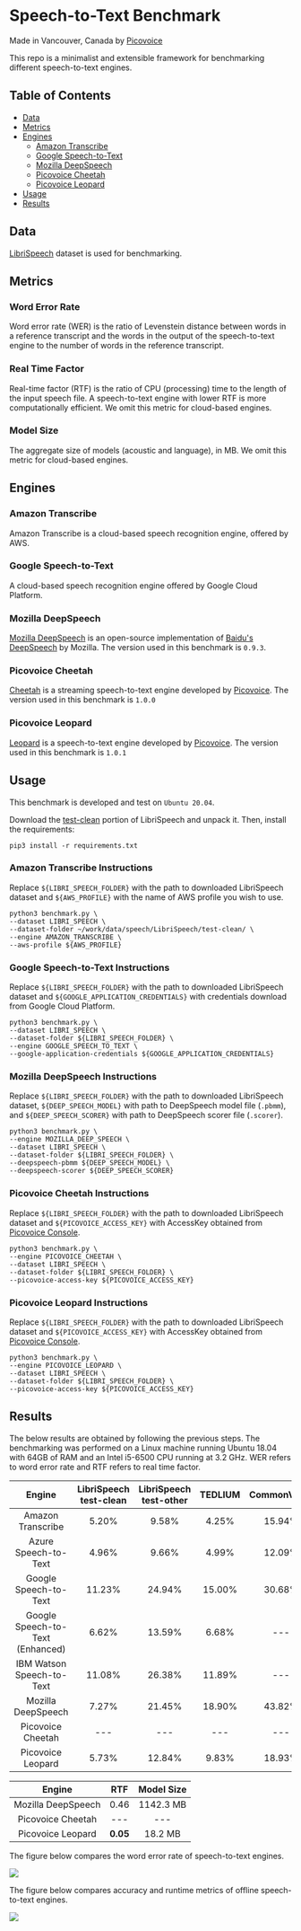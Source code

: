 # Speech-to-Text Benchmark

Made in Vancouver, Canada by [Picovoice](https://picovoice.ai)

This repo is a minimalist and extensible framework for benchmarking different speech-to-text engines.

## Table of Contents

- [Data](#data)
- [Metrics](#metrics)
- [Engines](#engines)
  - [Amazon Transcribe](#amazon-transcribe)
  - [Google Speech-to-Text](#google-speech-to-text)
  - [Mozilla DeepSpeech](#mozilla-deepspeech)
  - [Picovoice Cheetah](#picovoice-cheetah)
  - [Picovoice Leopard](#picovoice-leopard)
- [Usage](#usage)
- [Results](#results)

## Data

[LibriSpeech](http://www.openslr.org/12/) dataset is used for benchmarking.

## Metrics

### Word Error Rate

Word error rate (WER) is the ratio of Levenstein distance between words in a reference transcript and the words in the
output of the speech-to-text engine to the number of words in the reference transcript.

### Real Time Factor

Real-time factor (RTF) is the ratio of CPU (processing) time to the length of the input speech file. A speech-to-text
engine with lower RTF is more computationally efficient. We omit this metric for cloud-based engines.

### Model Size

The aggregate size of models (acoustic and language), in MB. We omit this metric for cloud-based engines.

## Engines

### Amazon Transcribe

Amazon Transcribe is a cloud-based speech recognition engine, offered by AWS.

### Google Speech-to-Text

A cloud-based speech recognition engine offered by Google Cloud Platform.

### Mozilla DeepSpeech

[Mozilla DeepSpeech](https://github.com/mozilla/DeepSpeech) is an open-source implementation of
[Baidu's DeepSpeech](https://arxiv.org/abs/1412.5567) by Mozilla. The version used in this benchmark is `0.9.3`.

### Picovoice Cheetah

[Cheetah](https://github.com/Picovoice/cheetah) is a streaming speech-to-text engine developed by
[Picovoice](http://picovoice.ai/). The version used in this benchmark is `1.0.0`

### Picovoice Leopard

[Leopard](https://github.com/Picovoice/leopard) is a speech-to-text engine developed by
[Picovoice](http://picovoice.ai/). The version used in this benchmark is `1.0.1`

## Usage

This benchmark is developed and test on `Ubuntu 20.04`.

Download the [test-clean](http://www.openslr.org/resources/12/test-clean.tar.gz) portion of LibriSpeech and unpack it.
Then, install the requirements:

```console
pip3 install -r requirements.txt
```

### Amazon Transcribe Instructions

Replace `${LIBRI_SPEECH_FOLDER}` with the path to downloaded LibriSpeech dataset and `${AWS_PROFILE}`
with the name of AWS profile you wish to use. 

```console
python3 benchmark.py \
--dataset LIBRI_SPEECH \
--dataset-folder ~/work/data/speech/LibriSpeech/test-clean/ \
--engine AMAZON_TRANSCRIBE \
--aws-profile ${AWS_PROFILE}
```

### Google Speech-to-Text Instructions

Replace `${LIBRI_SPEECH_FOLDER}` with the path to downloaded LibriSpeech dataset and `${GOOGLE_APPLICATION_CREDENTIALS}`
with credentials download from Google Cloud Platform. 

```console
python3 benchmark.py \
--dataset LIBRI_SPEECH \
--dataset-folder ${LIBRI_SPEECH_FOLDER} \
--engine GOOGLE_SPEECH_TO_TEXT \
--google-application-credentials ${GOOGLE_APPLICATION_CREDENTIALS}
```

### Mozilla DeepSpeech Instructions

Replace `${LIBRI_SPEECH_FOLDER}` with the path to downloaded LibriSpeech dataset, `${DEEP_SPEECH_MODEL}` with path to
DeepSpeech model file (`.pbmm`), and `${DEEP_SPEECH_SCORER}` with path to DeepSpeech scorer file (`.scorer`).

```console
python3 benchmark.py \
--engine MOZILLA_DEEP_SPEECH \
--dataset LIBRI_SPEECH \
--dataset-folder ${LIBRI_SPEECH_FOLDER} \
--deepspeech-pbmm ${DEEP_SPEECH_MODEL} \
--deepspeech-scorer ${DEEP_SPEECH_SCORER}
```

### Picovoice Cheetah Instructions

Replace `${LIBRI_SPEECH_FOLDER}` with the path to downloaded LibriSpeech dataset and `${PICOVOICE_ACCESS_KEY}` with
AccessKey obtained from [Picovoice Console](https://console.picovoice.ai/).

```console
python3 benchmark.py \
--engine PICOVOICE_CHEETAH \
--dataset LIBRI_SPEECH \
--dataset-folder ${LIBRI_SPEECH_FOLDER} \
--picovoice-access-key ${PICOVOICE_ACCESS_KEY}
```

### Picovoice Leopard Instructions

Replace `${LIBRI_SPEECH_FOLDER}` with the path to downloaded LibriSpeech dataset and `${PICOVOICE_ACCESS_KEY}` with
AccessKey obtained from [Picovoice Console](https://console.picovoice.ai/).

```console
python3 benchmark.py \
--engine PICOVOICE_LEOPARD \
--dataset LIBRI_SPEECH \
--dataset-folder ${LIBRI_SPEECH_FOLDER} \
--picovoice-access-key ${PICOVOICE_ACCESS_KEY}
```

## Results

The below results are obtained by following the previous steps. The benchmarking was performed on a Linux machine
running Ubuntu 18.04 with 64GB of RAM and an Intel i5-6500 CPU running at 3.2 GHz. WER refers to word error rate and RTF
refers to real time factor.

| Engine | LibriSpeech test-clean | LibriSpeech test-other |  TEDLIUM | CommonVoice | AssemblyAI |
:---:|:---:|:---:|:---:|:---:|:---:
Amazon Transcribe | 5.20% | 9.58% | 4.25% | 15.94% | --- |
Azure Speech-to-Text | 4.96% | 9.66% | 4.99% | 12.09% | --- |
Google Speech-to-Text | 11.23% | 24.94% | 15.00% | 30.68% | --- |
Google Speech-to-Text (Enhanced) | 6.62% | 13.59% | 6.68% | --- | --- |
IBM Watson Speech-to-Text | 11.08% | 26.38% | 11.89% | --- | --- |
Mozilla DeepSpeech | 7.27% | 21.45% | 18.90% | 43.82% | --- |
Picovoice Cheetah | --- | --- | --- | --- | --- |
Picovoice Leopard | 5.73% | 12.84% | 9.83% | 18.93% | 21.24% |

| Engine | RTF | Model Size |
:---:|:---:|:---:
Mozilla DeepSpeech | 0.46 | 1142.3 MB |
Picovoice Cheetah | --- | --- |
Picovoice Leopard | **0.05** | 18.2 MB |

The figure below compares the word error rate of speech-to-text engines.

![](res/doc/word_error_rate_comparison.png)

The figure below compares accuracy and runtime metrics of offline speech-to-text engines.

![](res/doc/offline_stt_comparison.png)
